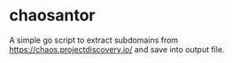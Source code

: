 # chaosantor
A simple go script to extract subdomains from https://chaos.projectdiscovery.io/ and save into output file.

